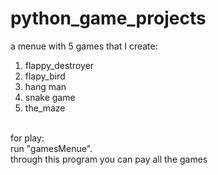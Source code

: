 # python_game_projects
a menue with 5 games that I create: 
1. flappy_destroyer<br />
2. flapy_bird<br />
3. hang man<br />
4. snake game<br />
5. the_maze<br />                      
<br />
for play:<br /> 
run "gamesMenue".<br /> 
through this program you can pay all the games<br />

